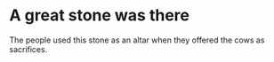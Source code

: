 # A great stone was there

The people used this stone as an altar when they offered the cows as sacrifices.

